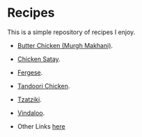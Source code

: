 # Recipes
This is a simple repository of recipes I enjoy.

  * [Butter Chicken (Murgh Makhani)](curry/murgh_makhani/).
  * [Chicken Satay](recipes/chicken_satay/).
  * [Fergese](albanian/fergese/).
  * [Tandoori Chicken](rando/tandoori_chicken/).
  * [Tzatziki](rando/tzatziki/).
  * [Vindaloo](curry/vindaloo/).


* Other Links [here](./links.md)
